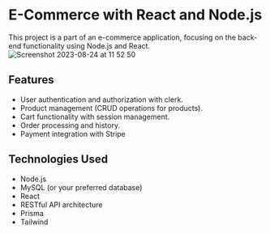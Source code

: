 # E-Commerce with React and Node.js

This project is a part of an e-commerce application, focusing on the back-end functionality using Node.js and React.
![Screenshot 2023-08-24 at 11 52 50](https://github.com/Milomem/ecommerce-admin/assets/113381434/7c96a34c-dcc2-46a9-9874-5932bfdf9ef5)

## Features

- User authentication and authorization with clerk.
- Product management (CRUD operations for products).
- Cart functionality with session management.
- Order processing and history.
- Payment integration with Stripe

## Technologies Used

- Node.js
- MySQL (or your preferred database)
- React
- RESTful API architecture
- Prisma
- Tailwind
